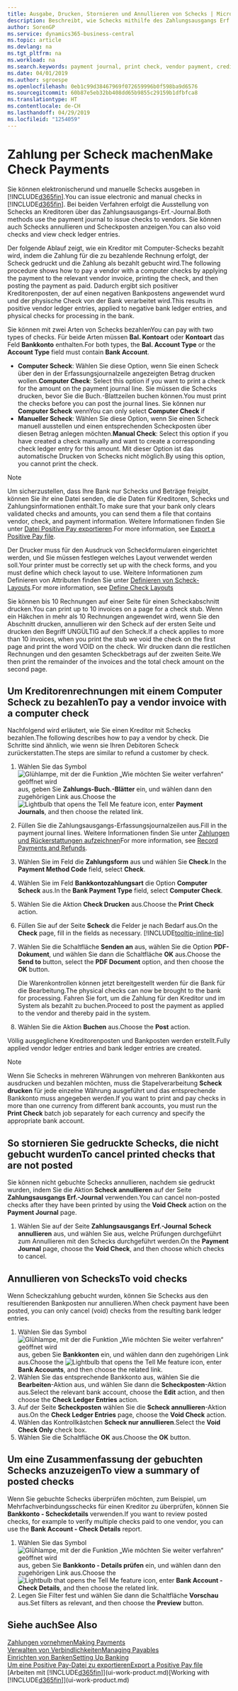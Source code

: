 ```yaml
---
title: Ausgabe, Drucken, Stornieren und Annullieren von Schecks | Microsoft Docs
description: Beschreibt, wie Schecks mithilfe des Zahlungsausgangs Erf.-Journals, ausgegeben, gedruckt oder annulliert werden oder wie Scheck-Fibuposteneinträge in Business Central angezeigt werden.
author: SorenGP
ms.service: dynamics365-business-central
ms.topic: article
ms.devlang: na
ms.tgt_pltfrm: na
ms.workload: na
ms.search.keywords: payment journal, print check, vendor payment, creditor, debt, balance due, AP
ms.date: 04/01/2019
ms.author: sgroespe
ms.openlocfilehash: 0eb1c99d38467969f072659996b0f598ba9d6576
ms.sourcegitcommit: 60b87e5eb32bb408dd65b9855c29159b1dfbfca8
ms.translationtype: HT
ms.contentlocale: de-CH
ms.lasthandoff: 04/29/2019
ms.locfileid: "1254059"
---
```

# <a name="make-check-payments"></a><span data-ttu-id="146aa-103">Zahlung per Scheck machen</span><span class="sxs-lookup"><span data-stu-id="146aa-103">Make Check Payments</span></span>
<span data-ttu-id="146aa-104">Sie können elektronischerund und manuelle Schecks ausgeben in [!INCLUDE[d365fin](includes/d365fin_md.md)].</span><span class="sxs-lookup"><span data-stu-id="146aa-104">You can issue electronic and manual checks in [!INCLUDE[d365fin](includes/d365fin_md.md)].</span></span> <span data-ttu-id="146aa-105">Bei beiden Verfahren erfolgt die Ausstellung von Schecks an Kreditoren über das Zahlungsausgangs-Erf.-Journal.</span><span class="sxs-lookup"><span data-stu-id="146aa-105">Both methods use the payment journal to issue checks to vendors.</span></span> <span data-ttu-id="146aa-106">Sie können auch Schecks annullieren und Scheckposten anzeigen.</span><span class="sxs-lookup"><span data-stu-id="146aa-106">You can also void checks and view check ledger entries.</span></span>

<span data-ttu-id="146aa-107">Der folgende Ablauf zeigt, wie ein Kreditor mit Computer-Schecks bezahlt wird, indem die Zahlung für die zu bezahlende Rechnung erfolgt, der Scheck gedruckt und die Zahlung als bezahlt gebucht wird.</span><span class="sxs-lookup"><span data-stu-id="146aa-107">The following procedure shows how to pay a vendor with a computer checks by applying the payment to the relevant vendor invoice, printing the check, and then posting the payment as paid.</span></span> <span data-ttu-id="146aa-108">Dadurch ergibt sich positiver Kreditorenposten, der auf einen negativen Bankpostens angewendet wurd und der physische Check von der Bank verarbeitet wird.</span><span class="sxs-lookup"><span data-stu-id="146aa-108">This results in positive vendor ledger entries, applied to negative bank ledger entries, and physical checks for processing in the bank.</span></span>

<span data-ttu-id="146aa-109">Sie können mit zwei Arten von Schecks bezahlen</span><span class="sxs-lookup"><span data-stu-id="146aa-109">You can pay with two types of checks.</span></span> <span data-ttu-id="146aa-110">Für beide Arten müssen **Bal. Kontoart** oder **Kontoart** das Feld **Bankkonto** enthalten.</span><span class="sxs-lookup"><span data-stu-id="146aa-110">For both types, the **Bal. Account Type** or the **Account Type** field must contain **Bank Account**.</span></span>

- <span data-ttu-id="146aa-111">**Computer Scheck**: Wählen Sie diese Option, wenn Sie einen Scheck über den in der Erfassungsjournalzeile angezeigten Betrag drucken wollen.</span><span class="sxs-lookup"><span data-stu-id="146aa-111">**Computer Check**: Select this option if you want to print a check for the amount on the payment journal line.</span></span> <span data-ttu-id="146aa-112">Sie müssen die Schecks drucken, bevor Sie die Buch.-Blattzeilen buchen können.</span><span class="sxs-lookup"><span data-stu-id="146aa-112">You must print the checks before you can post the journal lines.</span></span> <span data-ttu-id="146aa-113">Sie können nur **Computer Scheck** wenn</span><span class="sxs-lookup"><span data-stu-id="146aa-113">You can only select **Computer Check** if</span></span>
- <span data-ttu-id="146aa-114">**Manueller Scheck**: Wählen Sie diese Option, wenn Sie einen Scheck manuell ausstellen und einen entsprechenden Scheckposten über diesen Betrag anlegen möchten.</span><span class="sxs-lookup"><span data-stu-id="146aa-114">**Manual Check**: Select this option if you have created a check manually and want to create a corresponding check ledger entry for this amount.</span></span> <span data-ttu-id="146aa-115">Mit dieser Option ist das automatische Drucken von Schecks nicht möglich.</span><span class="sxs-lookup"><span data-stu-id="146aa-115">By using this option, you cannot print the check.</span></span>

> [!NOTE]  
> <span data-ttu-id="146aa-116">Um sicherzustellen, dass Ihre Bank nur Schecks und Beträge freigibt, können Sie ihr eine Datei senden, die die Daten für Kreditoren, Schecks und Zahlungsinformationen enthält.</span><span class="sxs-lookup"><span data-stu-id="146aa-116">To make sure that your bank only clears validated checks and amounts, you can send them a file that contains vendor, check, and payment information.</span></span> <span data-ttu-id="146aa-117">Weitere Informationen finden Sie unter [Datei Positive Pay exportieren](finance-how-positive-pay.md).</span><span class="sxs-lookup"><span data-stu-id="146aa-117">For more information, see [Export a Positive Pay file](finance-how-positive-pay.md).</span></span>

<span data-ttu-id="146aa-118">Der Drucker muss für den Ausdruck von Scheckformularen eingerichtet werden, und Sie müssen festlegen welches Layout verwendet werden soll.</span><span class="sxs-lookup"><span data-stu-id="146aa-118">Your printer must be correctly set up with the check forms, and you must define which check layout to use.</span></span> <span data-ttu-id="146aa-119">Weitere Informationen zum Definieren von Attributen finden Sie unter [Definieren von Scheck-Layouts](finance-how-define-check-layouts.md).</span><span class="sxs-lookup"><span data-stu-id="146aa-119">For more information, see [Define Check Layouts](finance-how-define-check-layouts.md)</span></span>

<span data-ttu-id="146aa-120">Sie können bis 10 Rechnungen auf einer Seite für einen Scheckabschnitt drucken.</span><span class="sxs-lookup"><span data-stu-id="146aa-120">You can print up to 10 invoices on a page for a check stub.</span></span> <span data-ttu-id="146aa-121">Wenn ein Häkchen in mehr als 10 Rechnungen angewendet wird, wenn Sie den Abschnitt drucken, annullieren wir den Scheck auf der ersten Seite und drucken den Begriff UNGÜLTIG auf den Scheck.</span><span class="sxs-lookup"><span data-stu-id="146aa-121">If a check applies to more than 10 invoices, when you print the stub we void the check on the first page and print the word VOID on the check.</span></span> <span data-ttu-id="146aa-122">Wir drucken dann die restlichen Rechnungen und den gesamten Scheckbetrags auf der zweiten Seite.</span><span class="sxs-lookup"><span data-stu-id="146aa-122">We then print the remainder of the invoices and the total check amount on the second page.</span></span> 

## <a name="to-pay-a-vendor-invoice-with-a-computer-check"></a><span data-ttu-id="146aa-123">Um Kreditorenrechnungen mit einem Computer Scheck zu bezahlen</span><span class="sxs-lookup"><span data-stu-id="146aa-123">To pay a vendor invoice with a computer check</span></span>
<span data-ttu-id="146aa-124">Nachfolgend wird erläutert, wie Sie einen Kreditor mit Schecks bezahlen.</span><span class="sxs-lookup"><span data-stu-id="146aa-124">The following describes how to pay a vendor by check.</span></span> <span data-ttu-id="146aa-125">Die Schritte sind ähnlich, wie wenn sie Ihren Debitoren Scheck zurückerstatten.</span><span class="sxs-lookup"><span data-stu-id="146aa-125">The steps are similar to refund a customer by check.</span></span>

1. <span data-ttu-id="146aa-126">Wählen Sie das Symbol ![Glühlampe, mit der die Funktion „Wie möchten Sie weiter verfahren“ geöffnet wird](media/ui-search/search_small.png "Wie möchten Sie weiter verfahren?") aus, geben Sie **Zahlungs-Buch.-Blätter** ein, und wählen dann den zugehörigen Link aus.</span><span class="sxs-lookup"><span data-stu-id="146aa-126">Choose the ![Lightbulb that opens the Tell Me feature](media/ui-search/search_small.png "Tell me what you want to do") icon, enter **Payment Journals**, and then choose the related link.</span></span>
2. <span data-ttu-id="146aa-127">Füllen Sie die Zahlungsausgangs-Erfassungsjournalzeilen aus.</span><span class="sxs-lookup"><span data-stu-id="146aa-127">Fill in the payment journal lines.</span></span> <span data-ttu-id="146aa-128">Weitere Informationen finden Sie unter [Zahlungen und Rückerstattungen aufzeichnen](payables-how-post-payments-refunds.md)</span><span class="sxs-lookup"><span data-stu-id="146aa-128">For more information, see [Record Payments and Refunds](payables-how-post-payments-refunds.md).</span></span>
3. <span data-ttu-id="146aa-129">Wählen Sie im Feld die **Zahlungsform** aus und wählen Sie **Check**.</span><span class="sxs-lookup"><span data-stu-id="146aa-129">In the **Payment Method Code** field, select **Check**.</span></span>
4. <span data-ttu-id="146aa-130">Wählen Sie im Feld **Bankkontozahlungsart** die Option **Computer Scheck** aus.</span><span class="sxs-lookup"><span data-stu-id="146aa-130">In the **Bank Payment Type** field, select **Computer Check**.</span></span>
5. <span data-ttu-id="146aa-131">Wählen Sie die Aktion **Check Drucken** aus.</span><span class="sxs-lookup"><span data-stu-id="146aa-131">Choose the **Print Check** action.</span></span>
6. <span data-ttu-id="146aa-132">Füllen Sie auf der Seite **Scheck** die Felder je nach Bedarf aus.</span><span class="sxs-lookup"><span data-stu-id="146aa-132">On the **Check** page, fill in the fields as necessary.</span></span> [!INCLUDE[tooltip-inline-tip](includes/tooltip-inline-tip_md.md)]
7. <span data-ttu-id="146aa-133">Wählen Sie die Schaltfläche **Senden an** aus, wählen Sie die Option **PDF-Dokument**, und wählen Sie dann die Schaltfläche **OK** aus.</span><span class="sxs-lookup"><span data-stu-id="146aa-133">Choose the **Send to** button, select the **PDF Document** option, and then choose the **OK** button.</span></span>

    <span data-ttu-id="146aa-134">Die Warenkontrollen können jetzt bereitgestellt werden für die Bank für die Bearbeitung.</span><span class="sxs-lookup"><span data-stu-id="146aa-134">The physical checks can now be brought to the bank for processing.</span></span> <span data-ttu-id="146aa-135">Fahren Sie fort, um die Zahlung für den Kreditor und im System als bezahlt zu buchen.</span><span class="sxs-lookup"><span data-stu-id="146aa-135">Proceed to post the payment as applied to the vendor and thereby paid in the system.</span></span>
8. <span data-ttu-id="146aa-136">Wählen Sie die Aktion **Buchen** aus.</span><span class="sxs-lookup"><span data-stu-id="146aa-136">Choose the **Post** action.</span></span>

<span data-ttu-id="146aa-137">Völlig ausgeglichene Kreditorenposten und Bankposten werden erstellt.</span><span class="sxs-lookup"><span data-stu-id="146aa-137">Fully applied vendor ledger entries and bank ledger entries are created.</span></span>

> [!NOTE]  
> <span data-ttu-id="146aa-138">Wenn Sie Schecks in mehreren Währungen von mehreren Bankkonten aus ausdrucken und bezahlen möchten, muss die Stapelverarbeitung **Scheck drucken** für jede einzelne Währung ausgeführt und das entsprechende Bankkonto muss angegeben werden.</span><span class="sxs-lookup"><span data-stu-id="146aa-138">If you want to print and pay checks in more than one currency from different bank accounts, you must run the **Print Check** batch job separately for each currency and specify the appropriate bank account.</span></span>

## <a name="to-cancel-printed-checks-that-are-not-posted"></a><span data-ttu-id="146aa-139">So stornieren Sie gedruckte Schecks, die nicht gebucht wurden</span><span class="sxs-lookup"><span data-stu-id="146aa-139">To cancel printed checks that are not posted</span></span>
<span data-ttu-id="146aa-140">Sie können nicht gebuchte Schecks annullieren, nachdem sie gedruckt wurden, indem Sie die Aktion **Scheck annullieren** auf der Seite **Zahlungsausgangs Erf.-Journal** verwenden.</span><span class="sxs-lookup"><span data-stu-id="146aa-140">You can cancel non-posted checks after they have been printed by using the **Void Check** action on the **Payment Journal** page.</span></span>

1. <span data-ttu-id="146aa-141">Wählen Sie auf der Seite **Zahlungsausgangs Erf.-Journal** **Scheck annullieren** aus, und wählen Sie aus, welche Prüfungen durchgeführt zum Annullieren mit den Schecks durchgeführt werden.</span><span class="sxs-lookup"><span data-stu-id="146aa-141">On the **Payment Journal** page, choose the **Void Check**, and then choose which checks to cancel.</span></span>

## <a name="to-void-checks"></a><span data-ttu-id="146aa-142">Annullieren von Schecks</span><span class="sxs-lookup"><span data-stu-id="146aa-142">To void checks</span></span>
<span data-ttu-id="146aa-143">Wenn Scheckzahlung gebucht wurden, können Sie Schecks aus den resultierenden Bankposten nur annullieren.</span><span class="sxs-lookup"><span data-stu-id="146aa-143">When check payment have been posted, you can only cancel (void) checks from the resulting bank ledger entries.</span></span>

1. <span data-ttu-id="146aa-144">Wählen Sie das Symbol ![Glühlampe, mit der die Funktion „Wie möchten Sie weiter verfahren“ geöffnet wird](media/ui-search/search_small.png "Wie möchten Sie weiter verfahren?") aus, geben Sie **Bankkonten** ein, und wählen dann den zugehörigen Link aus.</span><span class="sxs-lookup"><span data-stu-id="146aa-144">Choose the ![Lightbulb that opens the Tell Me feature](media/ui-search/search_small.png "Tell me what you want to do") icon, enter **Bank Accounts**, and then choose the related link.</span></span>
2. <span data-ttu-id="146aa-145">Wählen Sie das entsprechende Bankkonto aus, wählen Sie die **Bearbeiten**-Aktion aus, und wählen Sie dann die **Scheckposten**-Aktion aus.</span><span class="sxs-lookup"><span data-stu-id="146aa-145">Select the relevant bank account, choose the **Edit** action, and then choose the **Check Ledger Entries** action.</span></span>
3. <span data-ttu-id="146aa-146">Auf der Seite **Scheckposten** wählen Sie die **Scheck annullieren**-Aktion aus.</span><span class="sxs-lookup"><span data-stu-id="146aa-146">On the **Check Ledger Entries** page, choose the **Void Check** action.</span></span>
4. <span data-ttu-id="146aa-147">Wählen das Kontrollkästchen **Scheck nur annullieren**.</span><span class="sxs-lookup"><span data-stu-id="146aa-147">Select the **Void Check Only** check box.</span></span>
5. <span data-ttu-id="146aa-148">Wählen Sie die Schaltfläche **OK** aus.</span><span class="sxs-lookup"><span data-stu-id="146aa-148">Choose the **OK** button.</span></span>

## <a name="to-view-a-summary-of-posted-checks"></a><span data-ttu-id="146aa-149">Um eine Zusammenfassung der gebuchten Schecks anzuzeigen</span><span class="sxs-lookup"><span data-stu-id="146aa-149">To view a summary of posted checks</span></span>
<span data-ttu-id="146aa-150">Wenn Sie gebuchte Schecks überprüfen möchten, zum Beispiel, um Mehrfachverbindungsschecks für einen Kreditor zu überprüfen, können Sie **Bankkonto - Scheckdetails** verwenden.</span><span class="sxs-lookup"><span data-stu-id="146aa-150">If you want to review posted checks, for example to verify multiple checks paid to one vendor, you can use the **Bank Account - Check Details** report.</span></span>
1. <span data-ttu-id="146aa-151">Wählen Sie das Symbol ![Glühlampe, mit der die Funktion „Wie möchten Sie weiter verfahren“ geöffnet wird](media/ui-search/search_small.png "Wie möchten Sie weiter verfahren?") aus, geben Sie **Bankkonto - Details prüfen** ein, und wählen dann den zugehörigen Link aus.</span><span class="sxs-lookup"><span data-stu-id="146aa-151">Choose the ![Lightbulb that opens the Tell Me feature](media/ui-search/search_small.png "Tell me what you want to do") icon, enter **Bank Account - Check Details**, and then choose the related link.</span></span>
2. <span data-ttu-id="146aa-152">Legen Sie Filter fest und wählen Sie dann die Schaltfläche **Vorschau** aus.</span><span class="sxs-lookup"><span data-stu-id="146aa-152">Set filters as relevant, and then choose the **Preview** button.</span></span>

## <a name="see-also"></a><span data-ttu-id="146aa-153">Siehe auch</span><span class="sxs-lookup"><span data-stu-id="146aa-153">See Also</span></span>
[<span data-ttu-id="146aa-154">Zahlungen vornehmen</span><span class="sxs-lookup"><span data-stu-id="146aa-154">Making Payments</span></span>](payables-make-payments.md)  
[<span data-ttu-id="146aa-155">Verwalten von Verbindlichkeiten</span><span class="sxs-lookup"><span data-stu-id="146aa-155">Managing Payables</span></span>](payables-manage-payables.md)  
[<span data-ttu-id="146aa-156">Einrichten von Banken</span><span class="sxs-lookup"><span data-stu-id="146aa-156">Setting Up Banking</span></span>](bank-setup-banking.md)  
[<span data-ttu-id="146aa-157">Um eine Positive Pay-Datei zu exportieren</span><span class="sxs-lookup"><span data-stu-id="146aa-157">Export a Positive Pay file</span></span>](finance-how-positive-pay.md)  
<span data-ttu-id="146aa-158">[Arbeiten mit [!INCLUDE[d365fin](includes/d365fin_md.md)]](ui-work-product.md)</span><span class="sxs-lookup"><span data-stu-id="146aa-158">[Working with [!INCLUDE[d365fin](includes/d365fin_md.md)]](ui-work-product.md)</span></span>  
